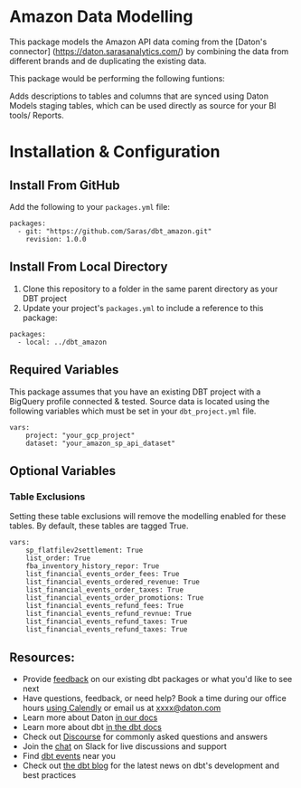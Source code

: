 # Amazon Data Modelling
This  package models the Amazon API data coming from the [Daton's connector] (https://daton.sarasanalytics.com/) by combining the data from different brands and de duplicating the existing data.

This package would be performing the following funtions:

Adds descriptions to tables and columns that are synced using Daton
Models staging tables, which can be used directly as source for your BI tools/ Reports.

# Installation & Configuration

## Install From GitHub

Add the following to your `packages.yml` file:

```
packages:
  - git: "https://github.com/Saras/dbt_amazon.git"
    revision: 1.0.0
```

## Install From Local Directory

1. Clone this repository to a folder in the same parent directory as your DBT project
2. Update your project's `packages.yml` to include a reference to this package:

```
packages:
  - local: ../dbt_amazon
```
## Required Variables

This package assumes that you have an existing DBT project with a BigQuery profile connected & tested. Source data is located using the following variables which must be set in your `dbt_project.yml` file.

```
vars:
    project: "your_gcp_project"
    dataset: "your_amazon_sp_api_dataset"
```

## Optional Variables
### Table Exclusions

Setting these table exclusions will remove the modelling enabled for these tables. By default, these tables are tagged True. 

```
vars:
    sp_flatfilev2settlement: True
    list_order: True
    fba_inventory_history_repor: True
    list_financial_events_order_fees: True
    list_financial_events_ordered_revenue: True
    list_financial_events_order_taxes: True 
    list_financial_events_order_promotions: True
    list_financial_events_refund_fees: True
    list_financial_events_refund_revnue: True
    list_financial_events_refund_taxes: True
    list_financial_events_refund_taxes: True
```

## Resources:
- Provide [feedback](XXXXX) on our existing dbt packages or what you'd like to see next
- Have questions, feedback, or need help? Book a time during our office hours [using Calendly](xxxx) or email us at xxxx@daton.com
- Learn more about Daton [in our docs](XXX)
- Learn more about dbt [in the dbt docs](https://docs.getdbt.com/docs/introduction)
- Check out [Discourse](https://discourse.getdbt.com/) for commonly asked questions and answers
- Join the [chat](http://slack.getdbt.com/) on Slack for live discussions and support
- Find [dbt events](https://events.getdbt.com) near you
- Check out [the dbt blog](https://blog.getdbt.com/) for the latest news on dbt's development and best practices